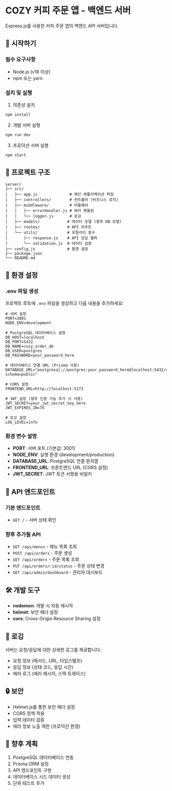 # COZY 커피 주문 앱 - 백엔드 서버

Express.js를 사용한 커피 주문 앱의 백엔드 API 서버입니다.

## 🚀 시작하기

### 필수 요구사항
- Node.js (v18 이상)
- npm 또는 yarn

### 설치 및 실행

1. 의존성 설치
```bash
npm install
```

2. 개발 서버 실행
```bash
npm run dev
```

3. 프로덕션 서버 실행
```bash
npm start
```

## 📁 프로젝트 구조

```
server/
├── src/
│   ├── app.js              # 메인 애플리케이션 파일
│   ├── controllers/        # 컨트롤러 (비즈니스 로직)
│   ├── middleware/         # 미들웨어
│   │   ├── errorHandler.js # 에러 핸들링
│   │   └── logger.js       # 로깅
│   ├── models/            # 데이터 모델 (향후 DB 모델)
│   ├── routes/            # API 라우트
│   └── utils/             # 유틸리티 함수
│       ├── response.js    # API 응답 헬퍼
│       └── validation.js  # 데이터 검증
├── config.js              # 환경 설정
├── package.json
└── README.md
```

## 🔧 환경 설정

### .env 파일 생성

프로젝트 루트에 `.env` 파일을 생성하고 다음 내용을 추가하세요:

```env
# 서버 설정
PORT=3001
NODE_ENV=development

# PostgreSQL 데이터베이스 설정
DB_HOST=localhost
DB_PORT=5432
DB_NAME=cozy_order_db
DB_USER=postgres
DB_PASSWORD=your_password_here

# 데이터베이스 연결 URL (Prisma 사용)
DATABASE_URL="postgresql://postgres:your_password_here@localhost:5432/cozy_order_db?schema=public"

# CORS 설정
FRONTEND_URL=http://localhost:5173

# JWT 설정 (향후 인증 기능 추가 시 사용)
JWT_SECRET=your_jwt_secret_key_here
JWT_EXPIRES_IN=7d

# 로깅 설정
LOG_LEVEL=info
```

### 환경 변수 설명

- **PORT**: 서버 포트 (기본값: 3001)
- **NODE_ENV**: 실행 환경 (development/production)
- **DATABASE_URL**: PostgreSQL 연결 문자열
- **FRONTEND_URL**: 프론트엔드 URL (CORS 설정)
- **JWT_SECRET**: JWT 토큰 서명용 비밀키

## 📡 API 엔드포인트

### 기본 엔드포인트
- `GET /` - 서버 상태 확인

### 향후 추가될 API
- `GET /api/menus` - 메뉴 목록 조회
- `POST /api/orders` - 주문 생성
- `GET /api/orders` - 주문 목록 조회
- `PUT /api/orders/:id/status` - 주문 상태 변경
- `GET /api/admin/dashboard` - 관리자 대시보드

## 🛠️ 개발 도구

- **nodemon**: 개발 시 자동 재시작
- **helmet**: 보안 헤더 설정
- **cors**: Cross-Origin Resource Sharing 설정

## 📝 로깅

서버는 요청/응답에 대한 상세한 로그를 제공합니다:
- 요청 정보 (메서드, URL, 타임스탬프)
- 응답 정보 (상태 코드, 응답 시간)
- 에러 로그 (에러 메시지, 스택 트레이스)

## 🔒 보안

- Helmet.js를 통한 보안 헤더 설정
- CORS 정책 적용
- 입력 데이터 검증
- 에러 정보 노출 제한 (프로덕션 환경)

## 🚧 향후 계획

1. PostgreSQL 데이터베이스 연동
2. Prisma ORM 설정
3. API 엔드포인트 구현
4. 데이터베이스 시드 데이터 생성
5. 단위 테스트 추가
